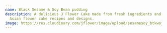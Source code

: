 ```yaml
---
name: Black Sesame & Soy Bean pudding
description: A delicious J Flower Cake made from fresh ingredients and original
  Asian flower cake recipes and designs.
image: https://res.cloudinary.com/jflower/image/upload/sesamesoy_btkwoj.jpg
---
```


